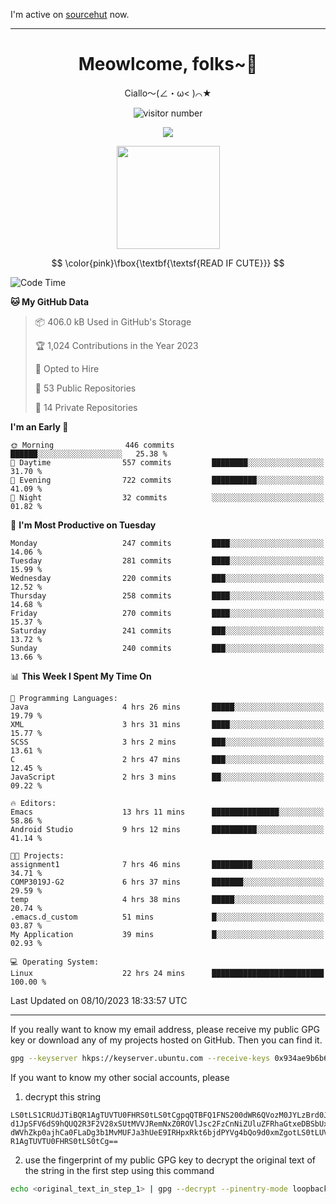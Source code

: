I'm active on [sourcehut](https://sr.ht/~meow_king/) now. 

---

<div align="center">
  <h1>Meowlcome, folks~👋</h1>
  <p>Ciallo～(∠・ω< )⌒★</p>
</div>

<p align="center">
  <img src="https://count.getloli.com/get/@Ziqi-Yang?theme=rule34" alt="visitor number" />
</p>

<p align="center">
  <img src="https://skillicons.dev/icons?i=rust,c,py,flutter,go,java,js,bash,linux,emacs" />
</p>
<p align="center">
  <img height="165" src="https://github-readme-stats.vercel.app/api?username=Ziqi-Yang&show_icons=true&include_all_commits=true&hide_border=true" />
</p>

$$
\color{pink}\fbox{\textbf{\textsf{READ IF CUTE}}}
$$

<!--START_SECTION:waka-->
![Code Time](http://img.shields.io/badge/Code%20Time-1%2C627%20hrs%2045%20mins-blue)

**🐱 My GitHub Data** 

> 📦 406.0 kB Used in GitHub's Storage 
 > 
> 🏆 1,024 Contributions in the Year 2023
 > 
> 💼 Opted to Hire
 > 
> 📜 53 Public Repositories 
 > 
> 🔑 14 Private Repositories 
 > 
**I'm an Early 🐤** 

```text
🌞 Morning                446 commits         ██████░░░░░░░░░░░░░░░░░░░   25.38 % 
🌆 Daytime                557 commits         ████████░░░░░░░░░░░░░░░░░   31.70 % 
🌃 Evening                722 commits         ██████████░░░░░░░░░░░░░░░   41.09 % 
🌙 Night                  32 commits          ░░░░░░░░░░░░░░░░░░░░░░░░░   01.82 % 
```
📅 **I'm Most Productive on Tuesday** 

```text
Monday                   247 commits         ████░░░░░░░░░░░░░░░░░░░░░   14.06 % 
Tuesday                  281 commits         ████░░░░░░░░░░░░░░░░░░░░░   15.99 % 
Wednesday                220 commits         ███░░░░░░░░░░░░░░░░░░░░░░   12.52 % 
Thursday                 258 commits         ████░░░░░░░░░░░░░░░░░░░░░   14.68 % 
Friday                   270 commits         ████░░░░░░░░░░░░░░░░░░░░░   15.37 % 
Saturday                 241 commits         ███░░░░░░░░░░░░░░░░░░░░░░   13.72 % 
Sunday                   240 commits         ███░░░░░░░░░░░░░░░░░░░░░░   13.66 % 
```


📊 **This Week I Spent My Time On** 

```text
💬 Programming Languages: 
Java                     4 hrs 26 mins       █████░░░░░░░░░░░░░░░░░░░░   19.79 % 
XML                      3 hrs 31 mins       ████░░░░░░░░░░░░░░░░░░░░░   15.77 % 
SCSS                     3 hrs 2 mins        ███░░░░░░░░░░░░░░░░░░░░░░   13.61 % 
C                        2 hrs 47 mins       ███░░░░░░░░░░░░░░░░░░░░░░   12.45 % 
JavaScript               2 hrs 3 mins        ██░░░░░░░░░░░░░░░░░░░░░░░   09.22 % 

🔥 Editors: 
Emacs                    13 hrs 11 mins      ███████████████░░░░░░░░░░   58.86 % 
Android Studio           9 hrs 12 mins       ██████████░░░░░░░░░░░░░░░   41.14 % 

🐱‍💻 Projects: 
assignment1              7 hrs 46 mins       █████████░░░░░░░░░░░░░░░░   34.71 % 
COMP3019J-G2             6 hrs 37 mins       ███████░░░░░░░░░░░░░░░░░░   29.59 % 
temp                     4 hrs 38 mins       █████░░░░░░░░░░░░░░░░░░░░   20.74 % 
.emacs.d_custom          51 mins             █░░░░░░░░░░░░░░░░░░░░░░░░   03.87 % 
My Application           39 mins             █░░░░░░░░░░░░░░░░░░░░░░░░   02.93 % 

💻 Operating System: 
Linux                    22 hrs 24 mins      █████████████████████████   100.00 % 
```


 Last Updated on 08/10/2023 18:33:57 UTC
<!--END_SECTION:waka-->

-----

If you really want to know my email address, please receive my public GPG key or download any of my projects hosted on GitHub. Then you can find it. 
```bash
gpg --keyserver hkps://keyserver.ubuntu.com --receive-keys 0x934ae9b6b6e9ff34
```
If you want to know my other social accounts, please
1) decrypt this string
```
LS0tLS1CRUdJTiBQR1AgTUVTU0FHRS0tLS0tCgpqQTBFQ1FNS200dWR6QVozM0JYLzBrd0JNU0Ru
d1JpSFV6dS9hQUQ2R3F2V28xSUtMVVJRemNxZ0ROVlJsc2FzCnNiZUluZFRhaGtxeDBSbUxEajVq
dWVhZkp0ajhCa0FLaDg3b1MvMUFJa3hUeE9IRHpxRkt6bjdPYVg4bQo9d0xmZgotLS0tLUVORCBQ
R1AgTUVTU0FHRS0tLS0tCg==
```
2) use the fingerprint of my public GPG key to decrypt the original text of the string in the first step using this command
```bash
echo <original_text_in_step_1> | gpg --decrypt --pinentry-mode loopback --armor
```


